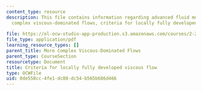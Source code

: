 ```yaml
---
content_type: resource
description: This file contains information regarding advanced fluid mechanics, more
  complex viscous-dominated flows, criteria for locally fully developed viscous flow
  .
file: https://ol-ocw-studio-app-production.s3.amazonaws.com/courses/2-25-advanced-fluid-mechanics-fall-2013/0de558cc4fe1dc08dc54b565b686d466_MIT2_25F13_Criteriaviscous.pdf
file_type: application/pdf
learning_resource_types: []
parent_title: More Complex Viscous-Dominated Flows
parent_type: CourseSection
resourcetype: Document
title: Criteria for locally fully developed viscous flow
type: OCWFile
uid: 0de558cc-4fe1-dc08-dc54-b565b686d466
---
```

